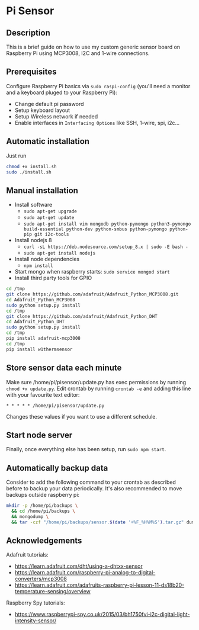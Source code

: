 # Pi Sensor

## Description

This is a brief guide on how to use my custom generic sensor board on Raspberry Pi using MCP3008, I2C and 1-wire connections.

## Prerequisites

Configure Raspberry Pi basics via `sudo raspi-config` (you'll need a monitor and a keyboard pluged to your Raspberry Pi):

* Change default pi password
* Setup keyboard layout
* Setup Wireless network if needed
* Enable interfaces in `Interfacing Options` like SSH, 1-wire, spi, i2c...

## Automatic installation

Just run
```bash
chmod +x install.sh
sudo ./install.sh
```

## Manual installation

* Install software
  * `sudo apt-get upgrade`
  * `sudo apt-get update`
  * `sudo apt-get install vim mongodb python-pymongo python3-pymongo build-essential python-dev python-smbus python-pymongo python-pip git i2c-tools`
* Install nodejs 8
  * `curl -sL https://deb.nodesource.com/setup_8.x | sudo -E bash -`
  * `sudo apt-get install nodejs`
* Install node dependencies
  * `npm install`
* Start mongo when raspberry starts: `sudo service mongod start`
* Install third party tools for GPIO

```bash
cd /tmp
git clone https://github.com/adafruit/Adafruit_Python_MCP3008.git
cd Adafruit_Python_MCP3008
sudo python setup.py install
cd /tmp
git clone https://github.com/adafruit/Adafruit_Python_DHT
cd Adafruit_Python_DHT
sudo python setup.py install
cd /tmp
pip install adafruit-mcp3008
cd /tmp
pip install w1thermsensor
```

## Store sensor data each minute

Make sure /home/pi/pisensor/update.py has exec permissions by running `chmod +x update.py`.
Edit crontab by running `crontab -e` and adding this line with your favourite text editor:

```* * * * * /home/pi/pisensor/update.py```

Changes these values if you want to use a different schedule.

## Start node server

Finally, once everything else has been setup, run `sudo npm start`.

## Automatically backup data

Consider to add the following command to your crontab as described before to backup your data periodically. It's also recommended to move backups outside raspberry pi:

```bash
mkdir -p /home/pi/backups \
  && cd /home/pi/backups \
  && mongodump \
  && tar -czf "/home/pi/backups/sensor.$(date '+%F_%H%M%S').tar.gz" dump
```


## Acknowledgements

Adafruit tutorials:

* https://learn.adafruit.com/dht/using-a-dhtxx-sensor
* https://learn.adafruit.com/raspberry-pi-analog-to-digital-converters/mcp3008
* https://learn.adafruit.com/adafruits-raspberry-pi-lesson-11-ds18b20-temperature-sensing/overview

Raspberry Spy tutorials:

* https://www.raspberrypi-spy.co.uk/2015/03/bh1750fvi-i2c-digital-light-intensity-sensor/